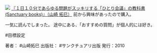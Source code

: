 
[![](https://images-fe.ssl-images-amazon.com/images/I/41ia56kHwZL._SL160_.jpg)](http://www.amazon.co.jp/exec/obidos/ASIN/4861139465/choiyaki81-22/ref=nosim)
[『１日１０分であらゆる問題がスッキリする「ひとり会議」の教科書 (Sanctuary books)』（山崎 拓巳）](http://www.amazon.co.jp/exec/obidos/ASIN/4861139465/choiyaki81-22/ref=nosim)
前から興味があったので購入。

一気に読んでしまった。
途中にある、「おすすめの質問」が個人的には好き。

#目標設定 

著者： #山崎拓巳 
出版社： #サンクチュアリ出版 
発行：2010
